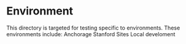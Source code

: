 Environment
============

This directory is targeted for testing specific to environments.
These environments include:
Anchorage
Stanford Sites
Local develoment